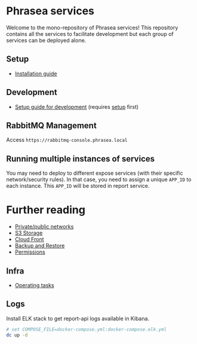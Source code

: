 # Phrasea services

Welcome to the mono-repository of Phrasea services!
This repository contains all the services to facilitate development but each group of services can be deployed alone.

## Setup

- [Installation guide](./doc/setup.md)

## Development

- [Setup guide for development](./doc/dev.md) (requires [setup](./doc/setup.md) first)

## RabbitMQ Management

Access `https://rabbitmq-console.phrasea.local`

## Running multiple instances of services

You may need to deploy to different expose services (with their specific network/security rules).
In that case, you need to assign a unique `APP_ID` to each instance. This `APP_ID` will be stored in report service.

# Further reading

- [Private/public networks](./doc/networks.md)
- [S3 Storage](./doc/storage/s3.md)
- [Cloud Front](./doc/storage/cloudfront.md)
- [Backup and Restore](./doc/backup-restore.md)
- [Permissions](./doc/permissions.md)

## Infra

- [Operating tasks](./doc/infra-operating-tasks.md)

## Logs

Install ELK stack to get report-api logs available in Kibana.

```bash
# set COMPOSE_FILE=docker-compose.yml:docker-compose.elk.yml
dc up -d
```
